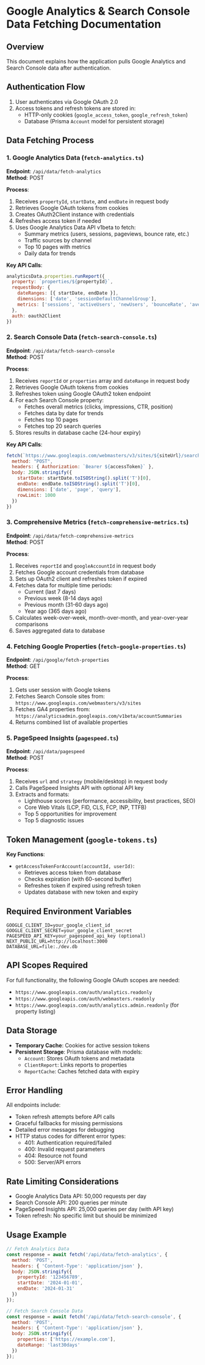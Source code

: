 # Google Analytics & Search Console Data Fetching Documentation

## Overview
This document explains how the application pulls Google Analytics and Search Console data after authentication.

## Authentication Flow
1. User authenticates via Google OAuth 2.0
2. Access tokens and refresh tokens are stored in:
   - HTTP-only cookies (`google_access_token`, `google_refresh_token`)
   - Database (Prisma `Account` model for persistent storage)

## Data Fetching Process

### 1. Google Analytics Data (`fetch-analytics.ts`)

**Endpoint**: `/api/data/fetch-analytics`  
**Method**: POST

**Process**:
1. Receives `propertyId`, `startDate`, and `endDate` in request body
2. Retrieves Google OAuth tokens from cookies
3. Creates OAuth2Client instance with credentials
4. Refreshes access token if needed
5. Uses Google Analytics Data API v1beta to fetch:
   - Summary metrics (users, sessions, pageviews, bounce rate, etc.)
   - Traffic sources by channel
   - Top 10 pages with metrics
   - Daily data for trends

**Key API Calls**:
```javascript
analyticsData.properties.runReport({
  property: `properties/${propertyId}`,
  requestBody: {
    dateRanges: [{ startDate, endDate }],
    dimensions: ['date', 'sessionDefaultChannelGroup'],
    metrics: ['sessions', 'activeUsers', 'newUsers', 'bounceRate', 'averageSessionDuration', 'screenPageViews']
  },
  auth: oauth2Client
})
```

### 2. Search Console Data (`fetch-search-console.ts`)

**Endpoint**: `/api/data/fetch-search-console`  
**Method**: POST

**Process**:
1. Receives `reportId` or `properties` array and `dateRange` in request body
2. Retrieves Google OAuth tokens from cookies
3. Refreshes token using Google OAuth2 token endpoint
4. For each Search Console property:
   - Fetches overall metrics (clicks, impressions, CTR, position)
   - Fetches data by date for trends
   - Fetches top 10 pages
   - Fetches top 20 search queries
5. Stores results in database cache (24-hour expiry)

**Key API Calls**:
```javascript
fetch(`https://www.googleapis.com/webmasters/v3/sites/${siteUrl}/searchAnalytics/query`, {
  method: "POST",
  headers: { Authorization: `Bearer ${accessToken}` },
  body: JSON.stringify({
    startDate: startDate.toISOString().split('T')[0],
    endDate: endDate.toISOString().split('T')[0],
    dimensions: ['date', 'page', 'query'],
    rowLimit: 1000
  })
})
```

### 3. Comprehensive Metrics (`fetch-comprehensive-metrics.ts`)

**Endpoint**: `/api/data/fetch-comprehensive-metrics`  
**Method**: POST

**Process**:
1. Receives `reportId` and `googleAccountId` in request body
2. Fetches Google account credentials from database
3. Sets up OAuth2 client and refreshes token if expired
4. Fetches data for multiple time periods:
   - Current (last 7 days)
   - Previous week (8-14 days ago)
   - Previous month (31-60 days ago)
   - Year ago (365 days ago)
5. Calculates week-over-week, month-over-month, and year-over-year comparisons
6. Saves aggregated data to database

### 4. Fetching Google Properties (`fetch-google-properties.ts`)

**Endpoint**: `/api/google/fetch-properties`  
**Method**: GET

**Process**:
1. Gets user session with Google tokens
2. Fetches Search Console sites from: `https://www.googleapis.com/webmasters/v3/sites`
3. Fetches GA4 properties from: `https://analyticsadmin.googleapis.com/v1beta/accountSummaries`
4. Returns combined list of available properties

### 5. PageSpeed Insights (`pagespeed.ts`)

**Endpoint**: `/api/data/pagespeed`  
**Method**: POST

**Process**:
1. Receives `url` and `strategy` (mobile/desktop) in request body
2. Calls PageSpeed Insights API with optional API key
3. Extracts and formats:
   - Lighthouse scores (performance, accessibility, best practices, SEO)
   - Core Web Vitals (LCP, FID, CLS, FCP, INP, TTFB)
   - Top 5 opportunities for improvement
   - Top 5 diagnostic issues

## Token Management (`google-tokens.ts`)

**Key Functions**:
- `getAccessTokenForAccount(accountId, userId)`: 
  - Retrieves access token from database
  - Checks expiration (with 60-second buffer)
  - Refreshes token if expired using refresh token
  - Updates database with new token and expiry

## Required Environment Variables

```env
GOOGLE_CLIENT_ID=your_google_client_id
GOOGLE_CLIENT_SECRET=your_google_client_secret
PAGESPEED_API_KEY=your_pagespeed_api_key (optional)
NEXT_PUBLIC_URL=http://localhost:3000
DATABASE_URL=file:./dev.db
```

## API Scopes Required

For full functionality, the following Google OAuth scopes are needed:
- `https://www.googleapis.com/auth/analytics.readonly`
- `https://www.googleapis.com/auth/webmasters.readonly`
- `https://www.googleapis.com/auth/analytics.admin.readonly` (for property listing)

## Data Storage

- **Temporary Cache**: Cookies for active session tokens
- **Persistent Storage**: Prisma database with models:
  - `Account`: Stores OAuth tokens and metadata
  - `ClientReport`: Links reports to properties
  - `ReportCache`: Caches fetched data with expiry

## Error Handling

All endpoints include:
- Token refresh attempts before API calls
- Graceful fallbacks for missing permissions
- Detailed error messages for debugging
- HTTP status codes for different error types:
  - 401: Authentication required/failed
  - 400: Invalid request parameters
  - 404: Resource not found
  - 500: Server/API errors

## Rate Limiting Considerations

- Google Analytics Data API: 50,000 requests per day
- Search Console API: 200 queries per minute
- PageSpeed Insights API: 25,000 queries per day (with API key)
- Token refresh: No specific limit but should be minimized

## Usage Example

```javascript
// Fetch Analytics Data
const response = await fetch('/api/data/fetch-analytics', {
  method: 'POST',
  headers: { 'Content-Type': 'application/json' },
  body: JSON.stringify({
    propertyId: '123456789',
    startDate: '2024-01-01',
    endDate: '2024-01-31'
  })
});

// Fetch Search Console Data
const response = await fetch('/api/data/fetch-search-console', {
  method: 'POST',
  headers: { 'Content-Type': 'application/json' },
  body: JSON.stringify({
    properties: ['https://example.com'],
    dateRange: 'last30days'
  })
});
```